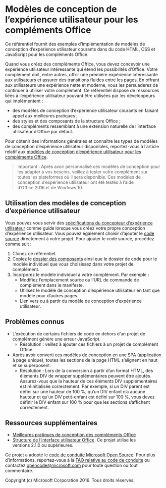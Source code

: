 # Modèles de conception de l’expérience utilisateur pour les compléments Office 

Ce référentiel fournit des exemples d’implémentation de modèles de conception d’expérience utilisateur courants dans du code HTML, CSS et JavaScript pour les compléments Office.

Quand vous créez des compléments Office, vous devez concevoir une expérience utilisateur intéressante qui étend les possibilités d’Office. Votre complément doit, entre autres, offrir une première expérience intéressante aux utilisateurs et assurer des transitions fluides entre les pages. En offrant aux utilisateurs une expérience nette et moderne, vous les persuaderez de continuer à utiliser votre complément. Ce référentiel dispose de ressources liées à l’expérience utilisateur pouvant être utilisées par les développeurs qui implémentent :

* des modèles de conception d’expérience utilisateur courants en faisant appel aux meilleures pratiques ;
* des styles et des composants de la structure Office ;
* des compléments ressemblant à une extension naturelle de l’interface utilisateur d’Office par défaut. 

Pour obtenir des informations générales et connaître les types de modèles de conception d’expérience utilisateur disponibles, reportez-vous à l’article relatif aux [modèles de conception d’expérience utilisateur pour les compléments Office](https://dev.office.com/docs/add-ins/design/ux-design-patterns).

> Important : Après avoir personnalisé ces modèles de conception pour les adapter à vos besoins, veillez à tester votre complément sur toutes les plateformes où il sera disponible. Ces modèles de conception d’expérience utilisateur ont été testés à l’aide d’Office 2016 et de Windows 10.

## Utilisation des modèles de conception d’expérience utilisateur

Vous pouvez vous servir des [spécifications du concepteur d’expérience utilisateur](https://github.com/OfficeDev/Office-Add-in-Design-Patterns/blob/master/Patterns/Source%20Files) comme guide lorsque vous créez votre propre conception d’expérience utilisateur. Vous pouvez également choisir d’ajouter le [code source](https://github.com/OfficeDev/Office-Add-in-UX-Design-Patterns-Code/tree/master/templates) directement à votre projet. Pour ajouter le code source, procédez comme suit :

1. Clonez ce référentiel. 
2. Copiez le [dossier des composants](https://github.com/OfficeDev/Office-Add-in-UX-Design-Pattern-Code/tree/master/assets) ainsi que le dossier de code pour le modèle individuel que vous choisissez dans votre projet de complément.  
3. Incorporez le modèle individuel à votre complément. Par exemple :
	- Modifiez l’emplacement source ou l’URL de commande de complément dans le manifeste.
	- Utilisez le modèle de conception d’expérience utilisateur en tant que modèle pour d’autres pages.
	- Lien vers ou à partir du modèle de conception d’expérience utilisateur.

## Problèmes connus

* L’exécution de certains fichiers de code en dehors d’un projet de complément génère une erreur JavaScript. 
	* Résolution : veillez à ajouter ces fichiers à un projet de complément Office. 
* Après avoir converti ces modèles de conception en une SPA (application à page unique), toutes les sections de la page HTML s’alignent en haut et se superposent. 
	* Résolution : Lors de la conversion à partir d’un format HTML, des éléments DIV de wrapper supplémentaires peuvent être ajoutés. Assurez-vous que la hauteur de ces éléments DIV supplémentaires est réinitialisée correctement. Par exemple, si un DIV parent est défini sur une hauteur de 100 %, qu’un DIV enfant n’a aucune hauteur et qu’un DIV petit-enfant est défini sur 100 %, vous devez définir le DIV enfant sur 100 % pour que les sections s’affichent correctement.    
	
## Ressources supplémentaires

* [Meilleures pratiques de conception des compléments Office](https://dev.office.com/docs/add-ins/overview/add-in-development-best-practices)
* [Structure de l’interface utilisateur Office](http://dev.office.com/fabric/). Ce projet utilise les versions 2.1.0 ou supérieures.

Ce projet a adopté le [code de conduite Microsoft Open Source](https://opensource.microsoft.com/codeofconduct/). Pour plus d’informations, reportez-vous à la [FAQ relative au code de conduite](https://opensource.microsoft.com/codeofconduct/faq/) ou contactez [opencode@microsoft.com](mailto:opencode@microsoft.com) pour toute question ou tout commentaire.

Copyright (c) Microsoft Corporation 2016. Tous droits réservés.



